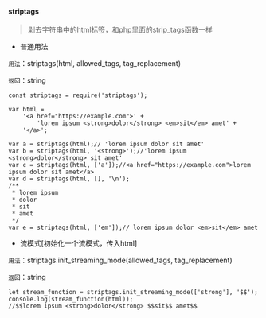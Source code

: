 #### striptags

> 剥去字符串中的html标签，和php里面的strip_tags函数一样

- 普通用法

```用法```：striptags(html, allowed_tags, tag_replacement)

```返回```：string


```
const striptags = require('striptags');

var html =
    '<a href="https://example.com">' +
        'lorem ipsum <strong>dolor</strong> <em>sit</em> amet' +
    '</a>';
 
var a = striptags(html);// 'lorem ipsum dolor sit amet'
var b = striptags(html, '<strong>');//'lorem ipsum <strong>dolor</strong> sit amet'
var c = striptags(html, ['a']);//<a href="https://example.com">lorem ipsum dolor sit amet</a>
var d = striptags(html, [], '\n');
/** 
 * lorem ipsum
 * dolor
 * sit
 * amet
 */
var e = striptags(html, ['em']);// lorem ipsum dolor <em>sit</em> amet
```

- 流模式[初始化一个流模式，传入html]


```用法```：striptags.init_streaming_mode(allowed_tags, tag_replacement)

```返回```：string

```
let stream_function = striptags.init_streaming_mode(['strong'], '$$');
console.log(stream_function(html));
//$$lorem ipsum <strong>dolor</strong> $$sit$$ amet$$
```


